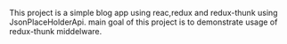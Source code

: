 This project is a simple blog app using reac,redux and redux-thunk using JsonPlaceHolderApi.
main goal of this project is to demonstrate usage of redux-thunk middelware.
